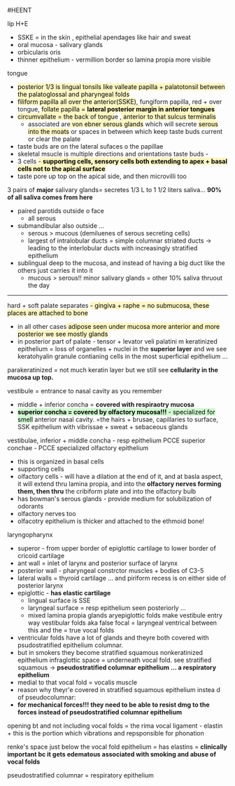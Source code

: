 #HEENT 

lip H+E 
- SSKE = in the skin , epithelial apendages like hair and sweat 
- oral mucosa - salivary glands 
- orbicularis oris 
- thinner epithelium - vermillion border so lamina propia more visible 

tongue 
- <mark style="background: #FFF3A3A6;">posterior 1/3 is lingual tonsils like valleate papilla + palatotonsil between the palatoglossal and pharyngeal folds</mark>
- <mark style="background: #FFF3A3A6;">filiform papilla all over the anterior(SSKE)</mark>, fungiform papilla, red + over tongue, <mark style="background: #FFF3A3A6;">follate papilla = **lateral posterior margin in anterior tongues**</mark>
- <mark style="background: #FFF3A3A6;">circumvallate = the back of tongu</mark>e ,<mark style="background: #FFF3A3A6;"> anterior to that sulcus terminalis </mark>
	- associated are<mark style="background: #FFF3A3A6;"> von ebner serous glands</mark> which will secrete <mark style="background: #FFF3A3A6;">serous into the moats</mark> or spaces in between which keep taste buds current or clear the palate 
- taste buds are on the lateral sufaces o the papillae 
- skeletal msucle is multiple directions and orientations 
taste buds - 
- 3 cells
<mark style="background: #FFF3A3A6;">- **supporting cells, sensory cells both extending to apex  + basal cells not to the apical surface**</mark>
- taste pore up top on the apical side, and then microvilli too 

3 pairs of **major** salivary glands= secretes 1/3 L to 1 1/2 liters saliva... **90% of all saliva comes from here**
- paired parotids outside o face
	- all serous 
- submandibular also outside ... 
	- serous > mucous (demiluenes of serous secreting cells)
	- largest of intralobular ducts = simple columnar striated ducts -> leading to the interlobular ducts with increasingly stratified epithelium 
- sublingual deep to the mucosa, and instead of having a big duct like the others just carries it into it 
	- mucous > serous!! 
minor salivary glands = other 10% saliva thruout the day 


---
hard + soft palate separates 
<mark style="background: #FFF3A3A6;">- gingiva + raphe = no submucosa, these places are attached to bone</mark>
- in all other cases<mark style="background: #FFF3A3A6;"> adipose seen under mucosa more anterior and more posterior we see mostly glands </mark>
- in posterior part of palate - tensor + levator veli palatini m 
keratinized epithelium = loss of organelles + nuclei in the **superior layer** and we see keratohyalin granule contianing cells in the most superficial epithelium ... 

parakeratinized = not much keratin layer but we still see **cellularity in the mucosa up top.** 


vestibule = entrance to nasal cavity as you remember
- middle + inferior concha = **covered with respiraotry mucosa**
- <mark style="background: #BBFABBA6;">**superior concha = covered by olfactory mucosa!!!** - specialized for smell</mark> 
anterior nasal cavity. =the hairs + brusae, capillaries to surface, SSK epithelium with vibrissae + sweat + sebaceous glands 

vestibulae, inferior + middle concha - resp epithelium PCCE
superior conchae - PCCE specialized olfactory epithelium 
- this is organized in basal cells
- supporting cells 
- olfactory cells - will have a dilation at the end of it, and at basla aspect, it will extend thru lamina propia, and into the **olfactory nerves forming them, then thru** the cribiform plate and into the olfactory bulb 
- has bowman's serous glands - provide medium for solubilization of odorants 
- olfactory nerves too 
- olfacotry epithelium is thicker and attached to the ethmoid bone! 

laryngopharynx 
- superor - from upper border of epiglottic cartilage to lower border of cricoid cartilage
- ant wall = inlet of larynx and posterior surface of larynx 
- posterior wall - pharyngeal constrctor muscles + bodies of C3-5 
- lateral walls = thyroid cartilage ... and piriform recess is on either side of posterior larynx 
- epiglottic - **has elastic cartilage**
	- lingual surface is SSE
	- laryngeal surface = resp epithelium seen posteriorly ... 
	- mixed lamina propia glands 
aryepiglottic folds make vestibule entry way 
vestibular folds aka false focal = laryngeal ventrical between this and the = true vocal folds
- ventricular folds have a lot of glands and theyre both covered with psudostratified epithelium columnar. 
- but in smokers they become stratified squamous nonkeratinized epithelium 
infraglottic space = underneath vocal fold. see stratified squamous -> **pseudostratified columnar epithelium ... a respiratory epithelium** 
- medial to that vocal fold = vocalis muscle 
- reason why theyr'e covered in stratified squamous epithelium instea d of pseudocolumnar: 
- **for mechanical forces!!! they need to be able to resist dmg to the forces instead of pseudostratified columnar epithelium**

opening bt and not including vocal folds = the rima 
vocal ligament - elastin + this is the portion which vibrations and repsponsible for phonation 

renke's space just below the vocal fold epithelium = has elastins = **clinically important bc it gets edematous associated with smoking and abuse of vocal folds**

pseudostratified columnar = respiratory epithelium 




